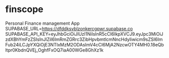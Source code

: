 # finscope
Personal Finance management App
SUPABASE_URL=https://dfddksvblzonkercgpwr.supabase.co
SUPABASE_API_KEY=eyJhbGciOiJIUzI1NiIsInR5cCI6IkpXVCJ9.eyJpc3MiOiJzdXBhYmFzZSIsInJlZiI6ImRmZGRrc3ZibHpvbmtlcmNncHdyIiwicm9sZSI6ImFub24iLCJpYXQiOjE3NTIxMzM2ODAsImV4cCI6MjA2NzcwOTY4MH0.18eQbltpr0KbdnQVEj_OghfFxOQ7iaA00WGe8GhXz1k
